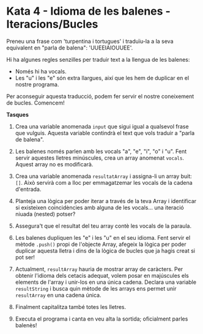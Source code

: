 # Kata 4 - Idioma de les balenes - Iteracions/Bucles

Preneu una frase com 'turpentina i tortugues' i traduïu-la a la seva equivalent en "parla de balena": 'UUEEIAIOUUEE'.

Hi ha algunes regles senzilles per traduir text a la llengua de les balenes:

- Només hi ha vocals.
- Les "u" i les "e" són extra llargues, així que les hem de duplicar en el nostre programa.

Per aconseguir aquesta traducció, podem fer servir el nostre coneixement de bucles. Comencem!

**Tasques**

1. Crea una variable anomenada `input` que sigui igual a qualsevol frase que vulguis. Aquesta variable contindrà el text que vols traduir a "parla de balena".

2. Les balenes només parlen amb les vocals "a", "e", "i", "o" i "u". Fent servir aquestes lletres minúscules, crea un array anomenat `vocals`. Aquest array no es modificarà.

3. Crea una variable anomenada `resultatArray` i assigna-li un array buit: `[]`. Això servirà com a lloc per emmagatzemar les vocals de la cadena d'entrada.

4. Planteja una lògica per poder iterar a través de la teva Array i identificar si existeixen coincidències amb alguna de les vocals... una iteració niuada (nested) potser?

5. Assegura't que el resultat del teu array contè les vocals de la paraula.

6. Les balenes dupliquen les "e" i les "u" en el seu idioma. Fent servir el mètode `.push()` propi de l'objecte Array, afegeix la lògica per poder duplicar aquesta lletra i dins de la lògica de bucles que ja hagis creat si pot ser!

7. Actualment, `resultArray` hauria de mostrar array de caràcters. Per obtenir l'idioma dels cetacis adequat, volem posar en majúscules els elements de l'array i unir-los en una única cadena. Declara una variable `resultString` i busca quin mètode de les arrays ens permet unir `resultArray` en una cadena única.

8. Finalment capitalitza també totes les lletres.

9. Executa el programa i canta en veu alta la sortida; oficialment parles balenès!
